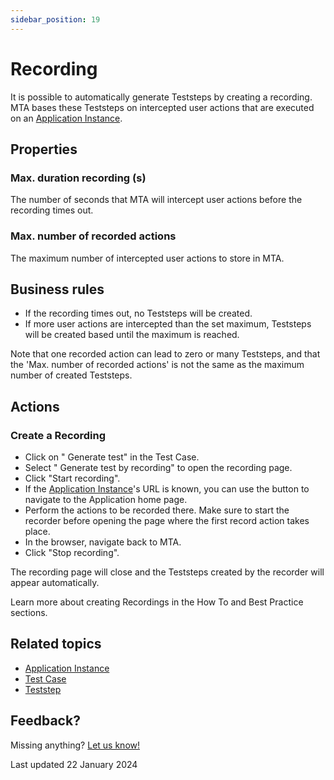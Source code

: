 ```yaml
---
sidebar_position: 19
---
```



# Recording

It is possible to automatically generate Teststeps by creating a recording. MTA bases these Teststeps on intercepted user actions that are executed on an [Application Instance](application-instance). 

## Properties

### Max. duration recording (s)
The number of seconds that MTA will intercept user actions before the recording times out.

### Max. number of recorded actions
The maximum number of intercepted user actions to store in MTA.

## Business rules 
- If the recording times out, no Teststeps will be created. 
- If more user actions are intercepted than the set maximum, Teststeps will be created based until the maximum is reached.

Note that one recorded action can lead to zero or many Teststeps, and that the 'Max. number of recorded actions' is not the same as the maximum number of created Teststeps.

## Actions

### Create a Recording

- Click on "<i class="fas fa-wand-magic-sparkles"></i> Generate test" in the Test Case.
- Select "<i class="fas fa-wand-magic-sparkles"></i> Generate test by recording" to open the recording page.
- Click "Start recording".
- If the [Application Instance](application-instance)'s URL is known, you can use the button to navigate to the Application home page.
- Perform the actions to be recorded there. Make sure to start the recorder before opening the page where the first record action takes place.
- In the browser, navigate back to MTA.
- Click "Stop recording".

The recording page will close and the Teststeps created by the recorder will appear automatically. 

Learn more about creating Recordings in the How To and Best Practice sections.


## Related topics
- [Application Instance](application-instance)
- [Test Case](test-case)
- [Teststep](teststep)


## Feedback?
Missing anything? [Let us know!](mailto:support@menditect.com)

Last updated 22 January 2024